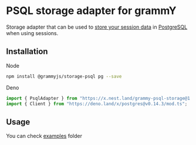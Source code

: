 # PSQL storage adapter for grammY

Storage adapter that can be used to
[store your session data](https://grammy.dev/plugins/session.html) in
[PostgreSQL](https://www.postgresql.org/) when using sessions.

## Installation

Node

```bash
npm install @grammyjs/storage-psql pg --save
```

Deno

```ts
import { PsqlAdapter } from "https://x.nest.land/grammy-psql-storage@1.0.0/src/mod.ts";
import { Client } from "https://deno.land/x/postgres@v0.14.3/mod.ts";
```

## Usage

You can check
[examples](https://github.com/grammyjs/storages/tree/main/packages/psql/examples)
folder
